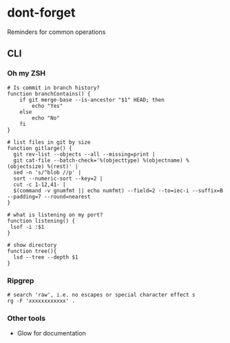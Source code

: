 # dont-forget
Reminders for common operations

## CLI

### Oh my ZSH

```
# Is commit in branch history?
function branchContains() {
    if git merge-base --is-ancestor "$1" HEAD; then
        echo "Yes"
    else
        echo "No"
    fi
}

# list files in git by size
function gitlarge() {
  git rev-list --objects --all --missing=print |
  git cat-file --batch-check='%(objecttype) %(objectname) %(objectsize) %(rest)' |
  sed -n 's/^blob //p' |
  sort --numeric-sort --key=2 |
  cut -c 1-12,41- |
  $(command -v gnumfmt || echo numfmt) --field=2 --to=iec-i --suffix=B --padding=7 --round=nearest
}

# what is listening on my port?
function listening() {
 lsof -i :$1
}

# show directory
function tree(){
  lsd --tree --depth $1
}
```

### Ripgrep

```
# search 'raw', i.e. no escapes or special character effect s
rg -F 'xxxxxxxxxxxx' .
```

### Other tools

- Glow for documentation






